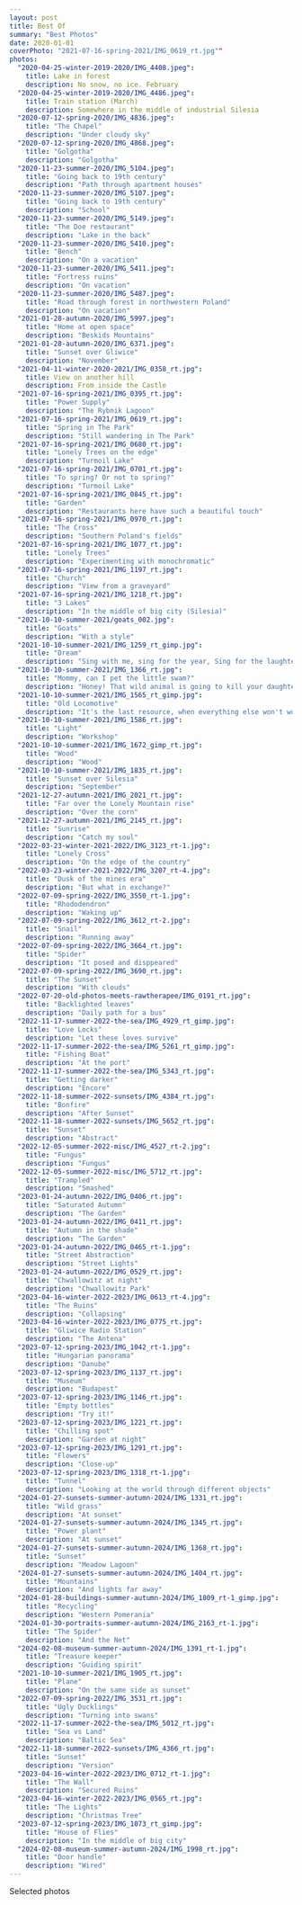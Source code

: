 ```yaml
---
layout: post
title: Best Of
summary: "Best Photos"
date: 2020-01-01
coverPhoto: "2021-07-16-spring-2021/IMG_0619_rt.jpg""
photos:
  "2020-04-25-winter-2019-2020/IMG_4408.jpeg":
    title: Lake in forest
    description: No snow, no ice. February
  "2020-04-25-winter-2019-2020/IMG_4486.jpeg":
    title: Train station (March)
    description: Somewhere in the middle of industrial Silesia
  "2020-07-12-spring-2020/IMG_4836.jpeg":
    title: "The Chapel"
    description: "Under cloudy sky"
  "2020-07-12-spring-2020/IMG_4868.jpeg":
    title: "Golgotha"
    description: "Golgotha"
  "2020-11-23-summer-2020/IMG_5104.jpeg":
    title: "Going back to 19th century"
    description: "Path through apartment houses"
  "2020-11-23-summer-2020/IMG_5107.jpeg":
    title: "Going back to 19th century"
    description: "School"
  "2020-11-23-summer-2020/IMG_5149.jpeg":
    title: "The Doe restaurant"
    description: "Lake in the back"
  "2020-11-23-summer-2020/IMG_5410.jpeg":
    title: "Bench"
    description: "On a vacation"
  "2020-11-23-summer-2020/IMG_5411.jpeg":
    title: "Fortress ruins"
    description: "On vacation"
  "2020-11-23-summer-2020/IMG_5487.jpeg":
    title: "Road through forest in northwestern Poland"
    description: "On vacation"
  "2021-01-28-autumn-2020/IMG_5997.jpeg":
    title: "Home at open space"
    description: "Beskids Mountains"
  "2021-01-28-autumn-2020/IMG_6371.jpeg":
    title: "Sunset over Gliwice"
    description: "November"
  "2021-04-11-winter-2020-2021/IMG_0358_rt.jpg":
    title: View on another hill
    description: From inside the Castle
  "2021-07-16-spring-2021/IMG_0395_rt.jpg":
    title: "Power Supply"
    description: "The Rybnik Lagoon"
  "2021-07-16-spring-2021/IMG_0619_rt.jpg":
    title: "Spring in The Park"
    description: "Still wandering in The Park"
  "2021-07-16-spring-2021/IMG_0680_rt.jpg":
    title: "Lonely Trees on the edge"
    description: "Turmoil Lake"
  "2021-07-16-spring-2021/IMG_0701_rt.jpg":
    title: "To spring? Or not to spring?"
    description: "Turmoil Lake"
  "2021-07-16-spring-2021/IMG_0845_rt.jpg":
    title: "Garden"
    description: "Restaurants here have such a beautiful touch"
  "2021-07-16-spring-2021/IMG_0970_rt.jpg":
    title: "The Cross"
    description: "Southern Poland's fields"
  "2021-07-16-spring-2021/IMG_1077_rt.jpg":
    title: "Lonely Trees"
    description: "Experimenting with monochromatic"
  "2021-07-16-spring-2021/IMG_1197_rt.jpg":
    title: "Church"
    description: "View from a graveyard"
  "2021-07-16-spring-2021/IMG_1218_rt.jpg":
    title: "3 Lakes"
    description: "In the middle of big city (Silesia)"
  "2021-10-10-summer-2021/goats_002.jpg":
    title: "Goats"
    description: "With a style"
  "2021-10-10-summer-2021/IMG_1259_rt_gimp.jpg":
    title: "Dream"
    description: "Sing with me, sing for the year, Sing for the laughter, sing for the tear, Sing with me if it's just for today&hellip;"
  "2021-10-10-summer-2021/IMG_1366_rt.jpg":
    title: "Mommy, can I pet the little swam?"
    description: "Honey! That wild animal is going to kill your daughter! 😆"
  "2021-10-10-summer-2021/IMG_1565_rt_gimp.jpg":
    title: "Old Locomotive"
    description: "It's the last resource, when everything else won't work"
  "2021-10-10-summer-2021/IMG_1586_rt.jpg":
    title: "Light"
    description: "Workshop"
  "2021-10-10-summer-2021/IMG_1672_gimp_rt.jpg":
    title: "Wood"
    description: "Wood"
  "2021-10-10-summer-2021/IMG_1835_rt.jpg":
    title: "Sunset over Silesia"
    description: "September"
  "2021-12-27-autumn-2021/IMG_2021_rt.jpg":
    title: "Far over the Lonely Mountain rise"
    description: "Over the corn"
  "2021-12-27-autumn-2021/IMG_2145_rt.jpg":
    title: "Sunrise"
    description: "Catch my soul"
  "2022-03-23-winter-2021-2022/IMG_3123_rt-1.jpg":
    title: "Lonely Cross"
    description: "On the edge of the country"
  "2022-03-23-winter-2021-2022/IMG_3207_rt-4.jpg":
    title: "Dusk of the mines era"
    description: "But what in exchange?"
  "2022-07-09-spring-2022/IMG_3550_rt-1.jpg":
    title: "Rhododendron"
    description: "Waking up"
  "2022-07-09-spring-2022/IMG_3612_rt-2.jpg":
    title: "Snail"
    description: "Running away"
  "2022-07-09-spring-2022/IMG_3664_rt.jpg":
    title: "Spider"
    description: "It posed and disppeared"
  "2022-07-09-spring-2022/IMG_3690_rt.jpg":
    title: "The Sunset"
    description: "With clouds"
  "2022-07-20-old-photos-meets-rawtherapee/IMG_0191_rt.jpg":
    title: "Backlighted leaves"
    description: "Daily path for a bus"
  "2022-11-17-summer-2022-the-sea/IMG_4929_rt_gimp.jpg":
    title: "Love Locks"
    description: "Let these loves survive"
  "2022-11-17-summer-2022-the-sea/IMG_5261_rt_gimp.jpg":
    title: "Fishing Boat"
    description: "At the port"
  "2022-11-17-summer-2022-the-sea/IMG_5343_rt.jpg":
    title: "Getting darker"
    description: "Encore"
  "2022-11-18-summer-2022-sunsets/IMG_4384_rt.jpg":
    title: "Bonfire"
    description: "After Sunset"
  "2022-11-18-summer-2022-sunsets/IMG_5652_rt.jpg":
    title: "Sunset"
    description: "Abstract"
  "2022-12-05-summer-2022-misc/IMG_4527_rt-2.jpg":
    title: "Fungus"
    description: "Fungus"
  "2022-12-05-summer-2022-misc/IMG_5712_rt.jpg":
    title: "Trampled"
    description: "Smashed"
  "2023-01-24-autumn-2022/IMG_0406_rt.jpg":
    title: "Saturated Autumn"
    description: "The Garden"
  "2023-01-24-autumn-2022/IMG_0411_rt.jpg":
    title: "Autumn in the shade"
    description: "The Garden"
  "2023-01-24-autumn-2022/IMG_0465_rt-1.jpg":
    title: "Street Abstraction"
    description: "Street Lights"
  "2023-01-24-autumn-2022/IMG_0529_rt.jpg":
    title: "Chwallowitz at night"
    description: "Chwallowitz Park"
  "2023-04-16-winter-2022-2023/IMG_0613_rt-4.jpg":
    title: "The Ruins"
    description: "Collapsing"
  "2023-04-16-winter-2022-2023/IMG_0775_rt.jpg":
    title: "Gliwice Radio Station"
    description: "The Antena"
  "2023-07-12-spring-2023/IMG_1042_rt-1.jpg":
    title: "Hungarian panorama"
    description: "Danube"
  "2023-07-12-spring-2023/IMG_1137_rt.jpg":
    title: "Museum"
    description: "Budapest"
  "2023-07-12-spring-2023/IMG_1146_rt.jpg":
    title: "Empty bottles"
    description: "Try it!"
  "2023-07-12-spring-2023/IMG_1221_rt.jpg":
    title: "Chilling spot"
    description: "Garden at night"
  "2023-07-12-spring-2023/IMG_1291_rt.jpg":
    title: "Flowers"
    description: "Close-up"
  "2023-07-12-spring-2023/IMG_1318_rt-1.jpg":
    title: "Tunnel"
    description: "Looking at the world through different objects"
  "2024-01-27-sunsets-summer-autumn-2024/IMG_1331_rt.jpg":
    title: "Wild grass"
    description: "At sunset"
  "2024-01-27-sunsets-summer-autumn-2024/IMG_1345_rt.jpg":
    title: "Power plant"
    description: "At sunset"
  "2024-01-27-sunsets-summer-autumn-2024/IMG_1368_rt.jpg":
    title: "Sunset"
    description: "Meadow Lagoon"
  "2024-01-27-sunsets-summer-autumn-2024/IMG_1404_rt.jpg":
    title: "Mountains"
    description: "And lights far away"
  "2024-01-28-buildings-summer-autumn-2024/IMG_1809_rt-1_gimp.jpg":
    title: "Recycling"
    description: "Western Pomerania"
  "2024-01-30-portraits-summer-autumn-2024/IMG_2163_rt-1.jpg":
    title: "The Spider"
    description: "And the Net"
  "2024-02-08-museum-summer-autumn-2024/IMG_1391_rt-1.jpg":
    title: "Treasure keeper"
    description: "Guiding spirit"
  "2021-10-10-summer-2021/IMG_1905_rt.jpg":
    title: "Plane"
    description: "On the same side as sunset"
  "2022-07-09-spring-2022/IMG_3531_rt.jpg":
    title: "Ugly Ducklings"
    description: "Turning into swans"
  "2022-11-17-summer-2022-the-sea/IMG_5012_rt.jpg":
    title: "Sea vs Land"
    description: "Baltic Sea"
  "2022-11-18-summer-2022-sunsets/IMG_4366_rt.jpg":
    title: "Sunset"
    description: "Version"
  "2023-04-16-winter-2022-2023/IMG_0712_rt-1.jpg":
    title: "The Wall"
    description: "Secured Ruins"
  "2023-04-16-winter-2022-2023/IMG_0565_rt.jpg":
    title: "The Lights"
    description: "Christmas Tree"
  "2023-07-12-spring-2023/IMG_1073_rt_gimp.jpg":
    title: "House of Flies"
    description: "In the middle of big city"
  "2024-02-08-museum-summer-autumn-2024/IMG_1998_rt.jpg":
    title: "Door handle"
    description: "Wired"
---
```


Selected photos
